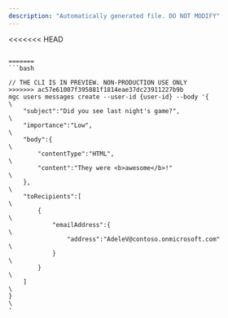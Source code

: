 ```yaml
---
description: "Automatically generated file. DO NOT MODIFY"
---
```


<<<<<<< HEAD
```cli

=======
```bash

// THE CLI IS IN PREVIEW. NON-PRODUCTION USE ONLY
>>>>>>> ac57e61007f395881f1814eae37dc23911227b9b
mgc users messages create --user-id {user-id} --body '{\
    "subject":"Did you see last night's game?",\
    "importance":"Low",\
    "body":{\
        "contentType":"HTML",\
        "content":"They were <b>awesome</b>!"\
    },\
    "toRecipients":[\
        {\
            "emailAddress":{\
                "address":"AdeleV@contoso.onmicrosoft.com"\
            }\
        }\
    ]\
}\
'

```